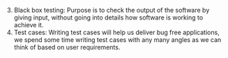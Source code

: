 3. Black box testing: Purpose is to check the output of the software by giving input, without going into details how software is working to achieve it. 
4. Test cases: Writing test cases will help us deliver bug free applications, we spend some time writing test cases with any many angles as we can think of based on user requirements. 
